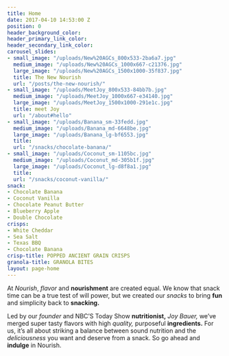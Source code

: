```yaml
---
title: Home
date: 2017-04-10 14:53:00 Z
position: 0
header_background_color: 
header_primary_link_color: 
header_secondary_link_color: 
carousel_slides:
- small_image: "/uploads/New%20AGCs_800x533-2ba6a7.jpg"
  medium_image: "/uploads/New%20AGCs_1000x667-c21376.jpg"
  large_image: "/uploads/New%20AGCs_1500x1000-35f837.jpg"
  title: The New Nourish
  url: "/posts/the-new-nourish/"
- small_image: "/uploads/MeetJoy_800x533-84bb7b.jpg"
  medium_image: "/uploads/MeetJoy_1000x667-e34140.jpg"
  large_image: "/uploads/MeetJoy_1500x1000-291e1c.jpg"
  title: meet Joy
  url: "/about#hello"
- small_image: "/uploads/Banana_sm-33fedd.jpg"
  medium_image: "/uploads/Banana_md-6648be.jpg"
  large_image: "/uploads/Banana_lg-bf6553.jpg"
  title: 
  url: "/snacks/chocolate-banana/"
- small_image: "/uploads/Coconut_sm-1105bc.jpg"
  medium_image: "/uploads/Coconut_md-305b1f.jpg"
  large_image: "/uploads/Coconut_lg-d8f8a1.jpg"
  title: 
  url: "/snacks/coconut-vanilla/"
snack:
- Chocolate Banana
- Coconut Vanilla
- Chocolate Peanut Butter
- Blueberry Apple
- Double Chocolate
crisps:
- White Cheddar
- Sea Salt
- Texas BBQ
- Chocolate Banana
crisp-title: POPPED ANCIENT GRAIN CRISPS
granola-title: GRANOLA BITES
layout: page-home
---
```


At *Nourish*, *flavor* and **nourishment** are created equal. We know that snack time can be a true test of will power, but we created our *snacks* to bring **fun** and simplicity back to **snacking.**

Led by our *founder* and NBC’S Today Show **nutritionist,** *Joy Bauer,* we’ve merged super tasty flavors with high *quality,* purposeful **ingredients.** For us, it’s all about striking a balance between sound nutrition and the *deliciousness* you want and deserve from a snack. So go ahead and **indulge** in Nourish.